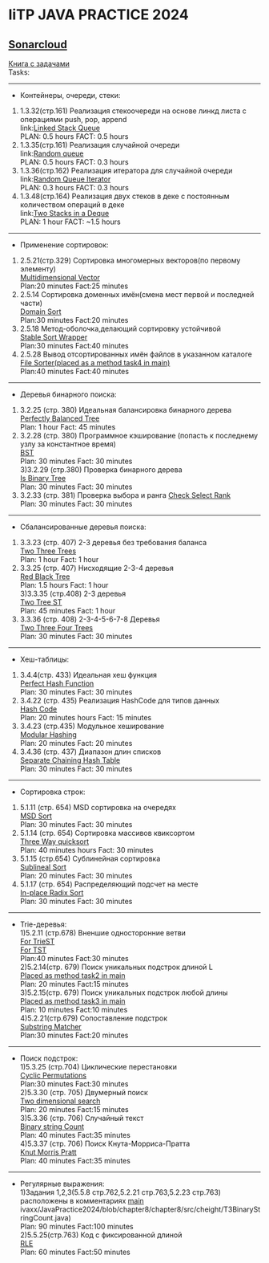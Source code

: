 # IiTP JAVA PRACTICE 2024
## [Sonarcloud](https://sonarcloud.io/project/overview?id=sshivaxx_JavaPractice2024) 
[Книга с задачами](https://drive.google.com/file/d/1G-ffq93rK3_wpvbKyWC5lWK9xWPDjrlE/view?usp=sharing) <br>
Tasks:
***
- Контейнеры, очереди, стеки:
1) 1.3.32(стр.161) Реализация стекоочереди на основе линкд листа с операциями push, pop, append <br>
link:[Linked Stack Queue](https://github.com/sshivaxx/JavaPractice2024/blob/task1/chapter1/src/t1_LinkedStackQueue.java) <br>
  PLAN: 0.5 hours FACT: 0.5 hours <br>
2) 1.3.35(стр.161) Реализация случайной очереди <br>
  link:[Random queue](https://github.com/sshivaxx/JavaPractice2024/blob/task1/chapter1/src/t2_RandomQueue.java) <br>
  PLAN: 0.5 hours FACT: 0.3 hours <br>
3) 1.3.36(стр.162) Реализация итератора для случайной очереди <br>
   link:[Random Queue Iterator](https://github.com/sshivaxx/JavaPractice2024/blob/task1/chapter1/src/t3_RandomQueueIterator.java) <br>
   PLAN: 0.3 hours FACT: 0.3 hours <br>
4) 1.3.48(стр.164) Реализация двух стеков в деке с постоянным количеством операций в деке <br>
   link:[Two Stacks in a Deque](https://github.com/sshivaxx/JavaPractice2024/blob/task1/chapter1/src/t4_DoubleStack.java) <br>
   PLAN: 1 hour FACT: ~1.5 hours <br>
***
- Применение сортировок: <br>
1) 2.5.21(cтр.329) Сортировка многомерных векторов(по первому элементу) <br>
[Multidimensional Vector](https://github.com/sshivaxx/JavaPractice2024/blob/chapter2/chapter2/src/t1Vector.java) <br>
Plan:20 minutes Fact:25 minutes <br>
2) 2.5.14 Сортировка доменных имён(смена мест первой и последней части) <br>
[Domain Sort](https://github.com/sshivaxx/JavaPractice2024/blob/chapter2/chapter2/src/t2Domain.java) <br>
Plan:30 minutes Fact:20 minutes <br>
3) 2.5.18 Метод-оболочка,делающий сортировку устойчивой<br>
[Stable Sort Wrapper](https://github.com/sshivaxx/JavaPractice2024/blob/chapter2/chapter2/src/t3StableSortWrapper.java) <br>
Plan:30 minutes Fact:40 minutes <br>
4) 2.5.28 Вывод отсортированных имён файлов в указанном каталоге <br>
[File Sorter(placed as a method task4 in main)](https://github.com/sshivaxx/JavaPractice2024/blob/chapter2/chapter2/src/Main.java)<br>
Plan:40 minutes Fact:40 minutes <br>
***
- Деревья бинарного поиска: <br>
1) 3.2.25 (стр. 380) Идеальная балансировка бинарного дерева <br>
[Perfectly Balanced Tree](https://github.com/sshivaxx/JavaPractice2024/blob/chapter3/chapter3/src/ch/three/T1PerfectlyBalancedTree.java) <br>
Plan: 1 hour Fact: 45 minutes <br>
2) 3.2.28 (cтр. 380) Программное кэширование (попасть к последнему узлу за константное время) <br>
[BST](https://github.com/sshivaxx/JavaPractice2024/blob/chapter3/chapter3/src/ch/three/T2Bst.java) <br>
Plan: 30 minutes Fact: 30 minutes <br>
3)3.2.29 (стр.380) Проверка бинарного дерева<br>
[Is Binary Tree](https://github.com/sshivaxx/JavaPractice2024/blob/chapter3/chapter3/src/ch/three/T3BinaryTreeChecker.java) <br>
Plan: 30 minutes Fact: 30 minutes <br>
4) 3.2.33 (cтр. 381) Проверка выбора и ранга
[Check Select Rank](https://github.com/sshivaxx/JavaPractice2024/blob/chapter3/chapter3/src/ch/three/T4SelectRankChecker.java) <br>
Plan: 30 minutes Fact: 30 minutes <br>
***
- Сбалансированные деревья поиска:
1) 3.3.23 (стр. 407) 2-3 деревья без требования баланса <br>
[Two Three Trees](https://github.com/sshivaxx/JavaPractice2024/blob/chapter4/chapter4/src/ch/four/T1TwoThreeTree.java) <br>
Plan: 1 hour Fact: 1 hour <br>
2) 3.3.25 (cтр. 407) Нисходящие 2-3-4 деревья <br>
[Red Black Tree](https://github.com/sshivaxx/JavaPractice2024/blob/chapter4/chapter4/src/ch/four/T2RedBlackTree.java) <br>
Plan: 1.5 hours Fact: 1 hour <br>
3)3.3.35 (стр.408) 2-3 деревья<br>
[Two Tree ST](https://github.com/sshivaxx/JavaPractice2024/blob/chapter4/chapter4/src/ch/four/T3TwoThreeST.java) <br>
Plan: 45 minutes Fact: 1 hour <br>
4) 3.3.36 (cтр. 408) 2-3-4-5-6-7-8 Деревья <br>
[Two Three Four Trees](https://github.com/sshivaxx/JavaPractice2024/blob/chapter4/chapter4/src/ch/four/T4TwoThreeFourTree.java) <br>
Plan: 30 minutes Fact: 30 minutes <br>
***
- Хеш-таблицы:<br>
1) 3.4.4(стр. 433) Идеальная хеш функция <br>
[Perfect Hash Function](https://github.com/sshivaxx/JavaPractice2024/blob/chapter5/chapter5/src/ch/five/T1PerfectHashFunction.java) <br>
Plan:  30 minutes Fact: 30 minutes <br>
2) 3.4.22 (cтр. 435) Реализация HashCode для типов данных <br>
[Hash Code](https://github.com/sshivaxx/JavaPractice2024/blob/chapter5/chapter5/src/ch/five/T2HashCode.java) <br>
Plan: 20 minutes hours Fact: 15 minutes <br>
3) 3.4.23 (стр.435) Модульное хеширование<br>
[Modular Hashing](https://github.com/sshivaxx/JavaPractice2024/blob/chapter5/chapter5/src/ch/five/T3ModularHash.java) <br>
Plan: 20 minutes Fact: 20 minutes <br>
4) 3.4.36 (cтр. 437) Диапазон длин списков <br>
[Separate Chaining Hash Table](https://github.com/sshivaxx/JavaPractice2024/blob/chapter5/chapter5/src/ch/five/T4SeparateChainingHashTable.java) <br>
Plan: 30 minutes Fact: 30 minutes <br>
***
- Сортировка строк:<br>
1) 5.1.11 (стр. 654) MSD сортировка на очередях <br>
[MSD Sort](https://github.com/sshivaxx/JavaPractice2024/blob/chapter6/chapter6/src/ch/six/T1MsdSort.java) <br>
Plan:  30 minutes Fact: 30 minutes <br>
2) 5.1.14 (cтр. 654) Сортировка массивов квиксортом <br>
[Three Way quicksort](https://github.com/sshivaxx/JavaPractice2024/blob/chapter6/chapter6/src/ch/six/T2ThreeWayQuickSort.java) <br>
Plan: 40 minutes hours Fact: 30 minutes <br>
3) 5.1.15 (стр.654) Сублинейная сортировка <br>
[Sublineal Sort](https://github.com/sshivaxx/JavaPractice2024/blob/chapter6/chapter6/src/ch/six/T3SublinealSort.java) <br>
Plan: 20 minutes Fact: 30 minutes <br>
4) 5.1.17 (cтр. 654) Распределяющий подсчет на месте <br>
[In-place Radix Sort](https://github.com/sshivaxx/JavaPractice2024/blob/chapter6/chapter6/src/ch/six/T4InPlaceRadixSort.java) <br>
Plan: 30 minutes Fact: 30 minutes <br>
***
- Trie-деревья:<br>
1)5.2.11 (стр.678) Вненшие односторонние ветви <br>
[For TrieST](https://github.com/sshivaxx/JavaPractice2024/blob/chapter7/chapter7/src/ch/seven/T1TrieST.java) <br>
[For TST](https://github.com/sshivaxx/JavaPractice2024/blob/chapter7/chapter7/src/ch/seven/T1Tst.java) <br>
Plan:40 minutes Fact:30 minutes <br>
2)5.2.14(cтр. 679) Поиск уникальных подстрок длиной L <br>
[Placed as method task2 in main](https://github.com/sshivaxx/JavaPractice2024/blob/chapter7/chapter7/src/Main.java)<br>
Plan: 20 minutes Fact:15 minutes <br>
3)5.2.15(стр. 679) Поиск уникальных подстрок любой длины <br>
[Placed as method task3 in main](https://github.com/sshivaxx/JavaPractice2024/blob/chapter7/chapter7/src/Main.java)<br>
Plan: 10 minutes Fact:10 minutes <br>
4)5.2.21(стр.679) Сопоставление подстрок <br>
[Substring Matcher](https://github.com/sshivaxx/JavaPractice2024/blob/chapter7/chapter7/src/ch/seven/T4SubstringMatcher.java) <br>
Plan:30 minutes Fact:20 minutes<br>
***
- Поиск подстрок: <br>
1)5.3.25 (стр.704) Циклические перестановки <br>
[Cyclic Permutations](https://github.com/sshivaxx/JavaPractice2024/blob/chapter8/chapter8/src/cheight/T1CyclicPermutatuion.java) <br>
Plan:30 minutes Fact:30 minutes <br>
2)5.3.30 (cтр. 705) Двумерный поиск <br>
[Two dimensional search](https://github.com/sshivaxx/JavaPractice2024/blob/chapter8/chapter8/src/cheight/T2TwoDimSearch.java) <br>
Plan: 20 minutes Fact:15 minutes <br>
3)5.3.36 (cтр. 706) Cлучайный текст <br>
[Binary string Count](https://github.com/sshivaxx/JavaPractice2024/blob/chapter8/chapter8/src/cheight/T3BinaryStringCount.java) <br>
Plan: 40 minutes Fact:35 minutes <br>
4)5.3.37 (cтр. 706) Поиск Кнута-Морриса-Пратта <br>
[Knut Morris Pratt](https://github.com/sshivaxx/JavaPractice2024/blob/chapter8/chapter8/src/cheight/T4KnutMorrisPratt.java) <br>
Plan: 40 minutes Fact:35 minutes <br>
***
- Регулярные выражения:<br>
1)Задания 1,2,3(5.5.8 стр.762,5.2.21 стр.763,5.2.23 стр.763)  расположены в комментариях [main](https://github.com/sshivaxx/JavaPractice2024/blob/chapter9/chapter9/src/Main.java)<br>
ivaxx/JavaPractice2024/blob/chapter8/chapter8/src/cheight/T3BinaryStringCount.java) <br>
Plan: 90 minutes Fact:100 minutes <br>
2)5.5.25(стр.763) Код с фиксированной длиной <br>
[RLE](https://github.com/sshivaxx/JavaPractice2024/blob/chapter9/chapter9/src/chnine/T4Rle.java) <br>
Plan: 60 minutes Fact:50 minutes <br>



